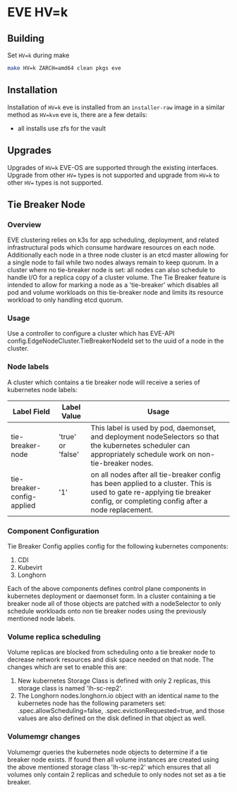 # EVE HV=k

## Building

Set `HV=k` during make

```bash
make HV=k ZARCH=amd64 clean pkgs eve
```

## Installation

Installation of `HV=k` eve is installed from an `installer-raw` image in a similar method as
`HV=kvm` eve is, there are a few details:

- all installs use zfs for the vault

## Upgrades

Upgrades of `HV=k` EVE-OS are supported through the existing interfaces.
Upgrade from other `HV=` types is not supported and upgrade from `HV=k` to
other `HV=` types is not supported.

## Tie Breaker Node

### Overview

EVE clustering relies on k3s for app scheduling, deployment, and related infrastructural pods
which consume hardware resources on each node.  Additionally each node in a three node cluster
is an etcd master allowing for a single node to fail while two nodes always remain to keep quorum.
In a cluster where no tie-breaker node is set: all nodes can also schedule to handle I/O for a
replica copy of a cluster volume. The Tie Breaker feature is intended to allow for marking a
node as a 'tie-breaker' which disables all pod and volume workloads on this tie-breaker node
and limits its resource workload to only handling etcd quorum.

### Usage

Use a controller to configure a cluster which has EVE-API
config.EdgeNodeCluster.TieBreakerNodeId set to the uuid of a node in the cluster.

### Node labels

A cluster which contains a tie breaker node will receive a series of kubernetes node labels:

| Label Field | Label Value | Usage |
| ----------- | ----------- | ----- |
| tie-breaker-node | 'true' or 'false' | This label is used by pod, daemonset, and deployment nodeSelectors so that the kubernetes scheduler can appropriately schedule work on non-tie-breaker nodes. |
| tie-breaker-config-applied | '1' | on all nodes after all tie-breaker config has been applied to a cluster.  This is used to gate re-applying tie breaker config, or completing config after a node replacement. |

### Component Configuration

Tie Breaker Config applies config for the following kubernetes components:

1. CDI
2. Kubevirt
3. Longhorn

Each of the above components defines control plane components in kubernetes deployment or daemonset form.  In a cluster containing a tie breaker node all of those objects are patched with a nodeSelector to only schedule workloads onto non tie breaker nodes using the previously mentioned node labels.

### Volume replica scheduling

Volume replicas are blocked from scheduling onto a tie breaker node to decrease network resources and disk space needed on that node.  The changes which are set to enable this are:

1. New kubernetes Storage Class is defined with only 2 replicas, this storage class is named 'lh-sc-rep2'.
2. The Longhorn nodes.longhorn.io object with an identical name to the kubernetes node has the following parameters set: .spec.allowScheduling=false, .spec.evictionRequested=true, and those values are also defined on the disk defined in that object as well.

### Volumemgr changes

Volumemgr queries the kubernetes node objects to determine if a tie breaker node exists.  If found then all volume instances are created using the above mentioned storage class 'lh-sc-rep2' which ensures that all volumes only contain 2 replicas and schedule to only nodes not set as a tie breaker.
